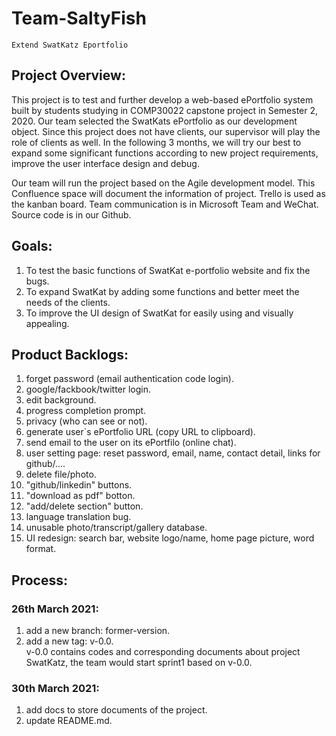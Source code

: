 # Team-SaltyFish<br>
    Extend SwatKatz Eportfolio

## Project Overview:
This project is to test and further develop a web-based ePortfolio system built by students studying in COMP30022 capstone project in Semester 2, 2020. Our team selected the SwatKats ePortfolio as our development object. Since this project does not have clients, our supervisor will play the role of clients as well. In the following 3 months, we will try our best to expand some significant functions according to new project requirements, improve the user interface design and debug.<br>
  
Our team will run the project based on the Agile development model. This Confluence space will document the information of project. Trello is used as the kanban board. Team communication is in Microsoft Team and WeChat. Source code is in our Github.<br>
  
## Goals:<br>
1. To test the basic functions of SwatKat e-portfolio website and fix the bugs.<br>
2. To expand SwatKat by adding some functions and better meet the needs of the clients.<br>
3. To improve the UI design of SwatKat for easily using and visually appealing.<br>

## Product Backlogs:
1. forget password (email authentication code login).<br>
2. google/fackbook/twitter login.<br>
3. edit background.<br>
4. progress completion prompt.<br>
5. privacy (who can see or not).<br>
6. generate user`s ePortfolio URL (copy URL to clipboard).<br>
7. send email to the user on its ePortfilo (online chat).<br>
8. user setting page: reset password, email, name, contact detail, links for github/....<br>
9. delete file/photo.<br>
 10. "github/linkedin" buttons.<br>
 11. "download as pdf" botton.<br>
 12. "add/delete section" button.<br>
 13. language translation bug.<br>
 14. unusable photo/transcript/gallery database.<br>
 15. UI redesign: search bar, website logo/name, home page picture, word format.<br> 
  
## Process:
  ### 26th March 2021:<br>
1. add a new branch: former-version.<br>
2. add a new tag: v-0.0.<br>
  v-0.0 contains codes and corresponding documents about project SwatKatz, the team would start sprint1 based on v-0.0.<br>        
  ### 30th March 2021:<br>
1. add docs to store documents of the project.<br>
2. update README.md.<br>
  
